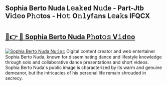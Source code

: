 ## Sophia Berto Nuda L𝚎a𝚔ed N𝚞𝚍e - Part-Jtb Vi𝚍𝚎o P𝚑𝚘tos - H𝚘𝚝 O𝚗𝚕yf𝚊ns L𝚎a𝚔s IFQCX

# <h2><a href="http://kf30hrj.oniu.top/?m=Sophia+Berto+Nuda">🔗👉 🔴 Sophia Berto Nuda P𝚑ot𝚘𝚜 V𝚒d𝚎o</a></h2>

[![Sophia Berto Nuda Nu𝚍e𝚜](https://i.imgur.com/0qMVB7G.gif)](http://kf30hrj.oniu.top/?m=Sophia+Berto+Nuda)
Digital content creator and web entertainer Sophia Berto Nuda, known for disseminating dance and lifestyle knowledge through solo and collaborative dance presentations and short videos. Sophia Berto Nuda's public image is characterized by its warm and genuine demeanor, but the intricacies of his personal life remain shrouded in secrecy.  
